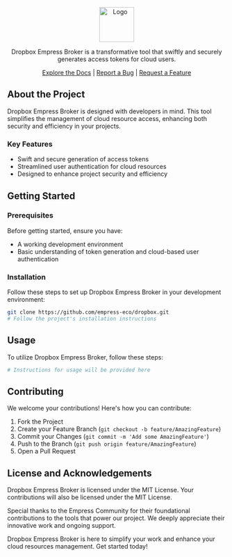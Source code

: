 <div align="center">
  <img src="https://grow.empress.eco/uploads/default/original/2X/1/1f1e1044d3864269d2a613577edb9763890422ab.png" alt="Logo" width="80" height="80">

Dropbox Empress Broker is a transformative tool that swiftly and securely generates access tokens for cloud users. 

[Explore the Docs](https://grow.empress.eco/) |  [Report a Bug](https://github.com/empress-eco/dropbox/issues) | [Request a Feature](https://github.com/empress-eco/dropbox/issues)
</div>


## About the Project

Dropbox Empress Broker is designed with developers in mind. This tool simplifies the management of cloud resource access, enhancing both security and efficiency in your projects.

### Key Features

- Swift and secure generation of access tokens
- Streamlined user authentication for cloud resources
- Designed to enhance project security and efficiency

## Getting Started

### Prerequisites

Before getting started, ensure you have:
- A working development environment
- Basic understanding of token generation and cloud-based user authentication

### Installation

Follow these steps to set up Dropbox Empress Broker in your development environment:

```sh
git clone https://github.com/empress-eco/dropbox.git
# Follow the project's installation instructions
```

## Usage

To utilize Dropbox Empress Broker, follow these steps:

```sh
# Instructions for usage will be provided here
```

## Contributing

We welcome your contributions! Here's how you can contribute:

1. Fork the Project
2. Create your Feature Branch (`git checkout -b feature/AmazingFeature`)
3. Commit your Changes (`git commit -m 'Add some AmazingFeature'`)
4. Push to the Branch (`git push origin feature/AmazingFeature`)
5. Open a Pull Request

## License and Acknowledgements

Dropbox Empress Broker is licensed under the MIT License. Your contributions will also be licensed under the MIT License.

Special thanks to the Empress Community for their foundational contributions to the tools that power our project. We deeply appreciate their innovative work and ongoing support. 

Dropbox Empress Broker is here to simplify your work and enhance your cloud resources management. Get started today!